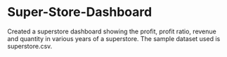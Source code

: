 # Super-Store-Dashboard
Created a superstore dashboard showing the profit, profit ratio, revenue and quantity in various years of a superstore. The sample dataset used is superstore.csv. 
